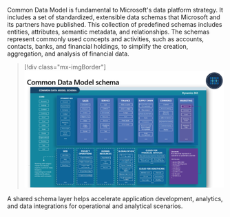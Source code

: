 Common Data Model is fundamental to Microsoft's data platform strategy. It includes a set of standardized, extensible data schemas that Microsoft and its partners have published. This collection of predefined schemas includes entities, attributes, semantic metadata, and relationships. The schemas represent commonly used concepts and activities, such as accounts, contacts, banks, and financial holdings, to simplify the creation, aggregation, and analysis of financial data.

> [!div class="mx-imgBorder"]
> [![Diagram of the Common Data Model schema.](../media/schema.png)](../media/schema-large.png#lightbox)

A shared schema layer helps accelerate application development, analytics, and data integrations for operational and analytical scenarios. 
